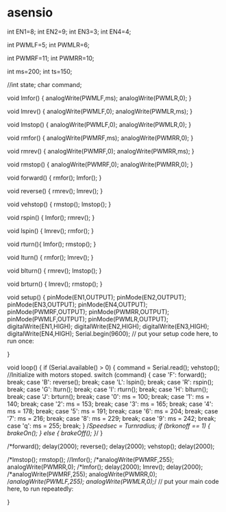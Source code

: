 # asensio
int EN1=8;
int EN2=9;
int EN3=3;
int EN4=4;

int PWMLF=5;
int PWMLR=6;

int PWMRF=11;
int PWMRR=10;

int ms=200;
int ts=150;

//int state;
char command;

void lmfor() {
  analogWrite(PWMLF,ms);
  analogWrite(PWMLR,0);
}

void lmrev() {
  analogWrite(PWMLF,0);
  analogWrite(PWMLR,ms);
}

void lmstop() {
  analogWrite(PWMLF,0);
  analogWrite(PWMLR,0);
}

void rmfor() {
  analogWrite(PWMRF,ms);
  analogWrite(PWMRR,0);
}

void rmrev() {
  analogWrite(PWMRF,0);
  analogWrite(PWMRR,ms);
}

void rmstop() {
  analogWrite(PWMRF,0);
  analogWrite(PWMRR,0);
}

void forward() {
  rmfor();
  lmfor();
}

void reverse() {
  rmrev();
  lmrev();
}

void vehstop() {
  rmstop();
  lmstop();
}

void rspin() {
  lmfor();
  rmrev();
}

void lspin() {
  lmrev();
  rmfor();
}

void rturn(){
  lmfor();
  rmstop();
}

void lturn() {
  rmfor();
  lmrev();
}

void blturn() {
  rmrev();
  lmstop();
}

void brturn() {
  lmrev();
  rmstop();
}


void setup() {
  pinMode(EN1,OUTPUT);
  pinMode(EN2,OUTPUT);
  pinMode(EN3,OUTPUT);
  pinMode(EN4,OUTPUT);
  pinMode(PWMRF,OUTPUT);
  pinMode(PWMRR,OUTPUT);
  pinMode(PWMLF,OUTPUT);
  pinMode(PWMLR,OUTPUT);
  digitalWrite(EN1,HIGH);
  digitalWrite(EN2,HIGH);
  digitalWrite(EN3,HIGH);
  digitalWrite(EN4,HIGH);
  Serial.begin(9600);
  // put your setup code here, to run once:

}

void loop() {
  if (Serial.available() > 0) {
    command = Serial.read();
    vehstop(); //Initialize with motors stoped.
    switch (command) {
      case 'F':
        forward();
        break;
      case 'B':
        reverse();
        break;
      case 'L':
        lspin();
        break;
      case 'R':
        rspin();
        break;
      case 'G':
        lturn();
        break;
      case 'I':
       rturn();
        break;
      case 'H':
        blturn();
        break;
      case 'J':
        brturn();
        break;
      case '0':
        ms = 100;
        break;
      case '1':
        ms = 140;
        break;
      case '2':
        ms = 153;
        break;
      case '3':
        ms = 165;
        break;
      case '4':
        ms = 178;
        break;
      case '5':
       ms = 191;
        break;
      case '6':
        ms = 204;
        break;
      case '7':
        ms = 216;
        break;
      case '8':
        ms = 229;
        break;
      case '9':
        ms = 242;
        break;
      case 'q':
        ms = 255;
        break;
    }
    /*Speedsec = Turnradius;
    if (brkonoff == 1) {
      brakeOn();
    } else {
      brakeOff();
    }*/
  }

     
  /*forward();
  delay(2000);
  reverse();
  delay(2000);
  vehstop();
  delay(2000);
  
  /*lmstop();
  rmstop();
  //lmfor();
  /*analogWrite(PWMRF,255);
  analogWrite(PWMRR,0);
  /*lmfor();
  delay(2000);
  lmrev();
  delay(2000);
  /*analogWrite(PWMRF,255);
  analogWrite(PWMRR,0);
  /*analogWrite(PWMLF,255);
  analogWrite(PWMLR,0);*/
  // put your main code here, to run repeatedly:

}
